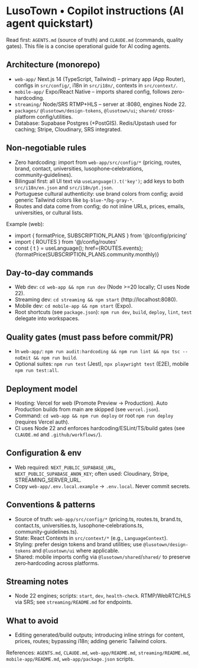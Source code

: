 # LusoTown • Copilot instructions (AI agent quickstart)

Read first: `AGENTS.md` (source of truth) and `CLAUDE.md` (commands, quality gates). This file is a concise operational guide for AI coding agents.

## Architecture (monorepo)
- `web-app/` Next.js 14 (TypeScript, Tailwind) – primary app (App Router), configs in `src/config/`, i18n in `src/i18n/`, contexts in `src/context/`.
- `mobile-app/` Expo/React Native – imports shared config, follows zero-hardcoding.
- `streaming/` Node/SRS RTMP+HLS – server at :8080, engines Node 22.
- `packages/` `@lusotown/design-tokens`, `@lusotown/ui`; `shared/` cross-platform config/utilities.
- Database: Supabase Postgres (+PostGIS). Redis/Upstash used for caching; Stripe, Cloudinary, SRS integrated.

## Non‑negotiable rules
- Zero hardcoding: import from `web-app/src/config/*` (pricing, routes, brand, contact, universities, lusophone‑celebrations, community‑guidelines).
- Bilingual first: all UI text via `useLanguage().t('key')`; add keys to both `src/i18n/en.json` and `src/i18n/pt.json`.
- Portuguese cultural authenticity: use brand colors from config; avoid generic Tailwind colors like `bg-blue-*`/`bg-gray-*`.
- Routes and data come from config; do not inline URLs, prices, emails, universities, or cultural lists.

Example (web):
- import { formatPrice, SUBSCRIPTION_PLANS } from '@/config/pricing'
- import { ROUTES } from '@/config/routes'
- const { t } = useLanguage(); href={ROUTES.events}; {formatPrice(SUBSCRIPTION_PLANS.community.monthly)}

## Day‑to‑day commands
- Web dev: `cd web-app && npm run dev` (Node >=20 locally; CI uses Node 22).
- Streaming dev: `cd streaming && npm start` (http://localhost:8080).
- Mobile dev: `cd mobile-app && npm start` (Expo).
- Root shortcuts (see `package.json`): `npm run dev`, `build`, `deploy`, `lint`, `test` delegate into workspaces.

## Quality gates (must pass before commit/PR)
- In `web-app/`: `npm run audit:hardcoding && npm run lint && npx tsc --noEmit && npm run build`.
- Optional suites: `npm run test` (Jest), `npx playwright test` (E2E), mobile `npm run test:all`.

## Deployment model
- Hosting: Vercel for web (Promote Preview → Production). Auto Production builds from main are skipped (see `vercel.json`).
- Command: `cd web-app && npm run deploy` or root `npm run deploy` (requires Vercel auth).
- CI uses Node 22 and enforces hardcoding/ESLint/TS/build gates (see `CLAUDE.md` and `.github/workflows/`).

## Configuration & env
- Web required: `NEXT_PUBLIC_SUPABASE_URL`, `NEXT_PUBLIC_SUPABASE_ANON_KEY`; often used: Cloudinary, Stripe, STREAMING_SERVER_URL.
- Copy `web-app/.env.local.example` → `.env.local`. Never commit secrets.

## Conventions & patterns
- Source of truth: `web-app/src/config/*` (pricing.ts, routes.ts, brand.ts, contact.ts, universities.ts, lusophone‑celebrations.ts, community‑guidelines.ts).
- State: React Contexts in `src/context/*` (e.g., `LanguageContext`).
- Styling: prefer design tokens and brand utilities; use `@lusotown/design-tokens` and `@lusotown/ui` where applicable.
- Shared: mobile imports config via `@lusotown/shared`/`shared/` to preserve zero‑hardcoding across platforms.

## Streaming notes
- Node 22 engines; scripts: `start`, `dev`, `health-check`. RTMP/WebRTC/HLS via SRS; see `streaming/README.md` for endpoints.

## What to avoid
- Editing generated/build outputs; introducing inline strings for content, prices, routes; bypassing i18n; adding generic Tailwind colors.

References: `AGENTS.md`, `CLAUDE.md`, `web-app/README.md`, `streaming/README.md`, `mobile-app/README.md`, `web-app/package.json` scripts.
